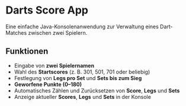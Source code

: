 # Darts Score App

Eine einfache Java-Konsolenanwendung zur Verwaltung eines Dart-Matches zwischen zwei Spielern.

## Funktionen

- Eingabe von **zwei Spielernamen**  
- Wahl des **Startscores** (z. B. 301, 501, 701 oder beliebig)  
- Festlegung von **Legs pro Set** und **Sets bis zum Sieg**  
- **Geworfene Punkte (0–180)** 
- Automatisches Zählen und Zurücksetzen von **Score**, **Legs** und **Sets**  
- Anzeige aktueller **Scores**, **Legs** und **Sets** in der Konsole
